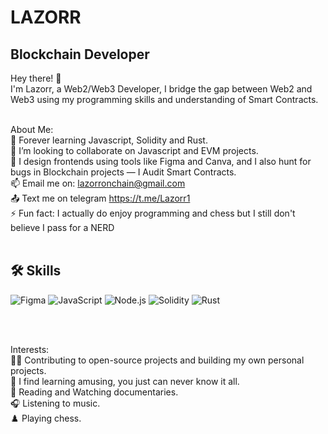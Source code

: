# LAZORR
## Blockchain Developer 
Hey there! 👋<br>
I'm Lazorr, a Web2/Web3 Developer, I bridge the gap between Web2 and Web3 using my programming skills and understanding of Smart Contracts.<br><br>

About Me:<br>
🌱 Forever learning Javascript, Solidity and Rust.<br>
🚀 I’m looking to collaborate on Javascript and EVM projects.<br>
💬 I design frontends using tools like Figma and Canva, and I also hunt for bugs in Blockchain projects — I Audit Smart Contracts.<br>
📫 Email me on: lazorronchain@gmail.com<br>
📤 Text me on telegram https://t.me/Lazorr1<br>
⚡ Fun fact: I actually do enjoy programming and chess but I still don't believe I pass for a NERD <br><br>

## 🛠️ Skills

<p align="left">
  <img src="https://img.shields.io/badge/Figma-%23F24E1E.svg?style=for-the-badge&logo=figma&logoColor=%23FFFFFF" alt="Figma" />
  <img src="https://img.shields.io/badge/JavaScript-%23323330.svg?style=for-the-badge&logo=javascript&logoColor=%23F7DF1E" alt="JavaScript" />
  <img src="https://img.shields.io/badge/Node.js-%23339933.svg?style=for-the-badge&logo=nodedotjs&logoColor=white" alt="Node.js" />
  <img src="https://img.shields.io/badge/Solidity-%23640082.svg?style=for-the-badge&logo=solidity&logoColor=%23FFFFFF" alt="Solidity" />
  <img src="https://img.shields.io/badge/Rust-%23FF0000.svg?style=for-the-badge&logo=rust&logoColor=%23FFFFFF" alt="Rust" />

  

</p> <br><br>

Interests:<br>
🧑‍💻 Contributing to open-source projects and building my own personal projects.<br>
🔎 I find learning amusing, you just can never know it all.<br>
📖 Reading and Watching documentaries.<br>
🎧 Listening to music.<br>
♟️ Playing chess.<br>


